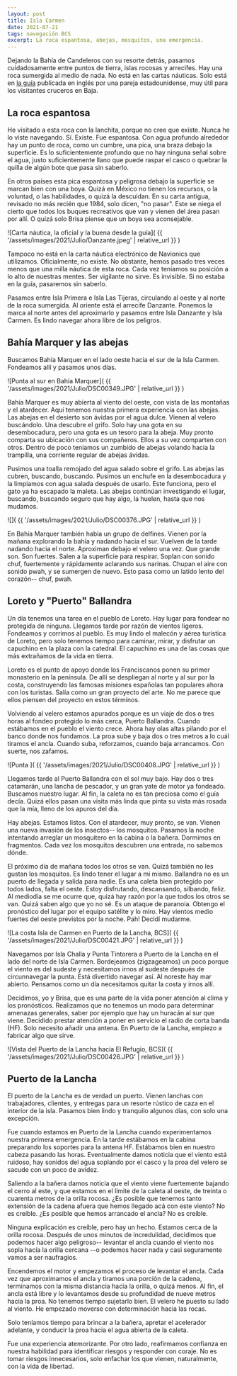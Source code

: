 ```yaml
---
layout: post
title: Isla Carmen
date: 2021-07-21
tags: navegación BCS
excerpt: La roca espantosa, abejas, mosquitos, una emergencia.
---
```


Dejando la Bahía de Candeleros con su resorte detrás, pasamos cuidadosamente
entre puntos de tierra, islas rocosas y arrecifes. Hay una roca sumergida al
medio de nada. No está en las cartas náuticas. Solo está en [la guía][guía]
publicada en inglés por una pareja estadounidense, muy útil para los visitantes
cruceros en Baja.

## La roca espantosa

He visitado a esta roca
con la lanchita, porque no cree que existe. Nunca he lo viste navegando.
Sí. Existe. Fue espantosa. Con agua profundo alrededor hay un punto de
roca, como un cumbre, una pica, una braza debajo la superficie. Es lo
suficientemente profundo que no hay ninguna señal sobre el agua, justo
suficientemente llano que puede raspar el casco o quebrar la quilla de algún
bote que pasa sin saberlo.

En otros países esta pica espantosa y peligrosa debajo la superficie se
marcan bien con una boya. Quizá en México no tienen los recursos, o la
voluntad, o las habilidades, o quizá la descuidan.
En su carta antigua, revisado no más recién que 1984, solo dicen, "no pasar".
Este se niega el cierto que todos los buques recreativos que van y vienen del
área pasan por allí. O quizá solo Brisa piense que un boya sea aconsejable.

![Carta náutica, la oficial y la buena desde la guía](
  {{ '/assets/images/2021/Julio/Danzante.jpeg' | relative_url }}
)

Tampoco no está en la carta náutica electrónico de Navionics que utilizamos.
Oficialmente, no existe.
No obstante, hemos pasado tres veces menos que una milla náutica de esta roca.
Cada vez teníamos su posición a lo alto de nuestras mentes. Ser vigilante
no sirve. Es invisible. Si no estaba en la guía, pasaremos sin saberlo.

Pasamos entre Isla Primera e Isla Las Tijeras, circulando al oeste y al
norte de la roca sumergida.
Al oriente está el arrecife Danzante. Ponemos la marca al norte antes del
aproximarlo y pasamos entre Isla Danzante y Isla Carmen. Es lindo navegar
ahora libre de los peligros.

## Bahía Marquer y las abejas

Buscamos Bahía Marquer en el lado oeste hacia el sur de la Isla Carmen.
Fondeamos allí y pasamos unos días.

![Punta al sur en Bahía Marquer](
  {{ '/assets/images/2021/Julio/DSC00349.JPG' | relative_url }}
)

Bahía Marquer es muy abierta al viento del oeste, con vista de las montañas y
el atardecer. Aquí tenemos nuestra primera experiencia con las abejas.  Las
abejas en el desierto son ávidas por el agua dulce. Vienen al velero
buscándolo. Una descubre el grifo. Solo hay una gota en su desembocadura, pero
una gota es un tesoro para la abeja. Muy pronto comparta su ubicación con sus
compañeros. Ellos a su vez comparten con otros. Dentro de poco teníamos un
zumbido de abejas volando hacia la trampilla, una corriente regular de abejas
ávidas.

Pusimos una toalla remojado del agua salado sobre el grifo. Las abejas las
cubren, buscando, buscando. Pusimos un enchufe en la desembocadura y la
limpiamos con agua salada después de usarlo. Este funciona, pero el gato
ya ha escapado la maleta. Las abejas continúan investigando el lugar, buscando,
buscando seguro que hay algo, la huelen, hasta que nos mudamos.

![](
  {{ '/assets/images/2021/Julio/DSC00376.JPG' | relative_url }}
)

En Bahía Marquer también había un grupo de delfines. Vienen por la mañana
explorando la bahía y nadando hacia el sur. Vuelven de la tarde nadando hacia
el norte. Aproximan debajo el velero una vez. Que grande son.  Son fuertes.
Salen a la superficie para respirar. Soplan con sonido chuf, fuertemente y
rápidamente aclarando sus narinas. Chupan el aire con sonido pwah, y
se sumergen de nuevo. Esto pasa como un latido lento del corazón-- chuf, pwah.

## Loreto y "Puerto" Ballandra

Un día tenemos una tarea en el pueblo de Loreto. Hay lugar para fondear
no protegida de ninguna. Llegamos tarde por razón de vientos ligeros.
Fondeamos y corrimos al pueblo. Es muy lindo el malecón y aérea turística
de Loreto, pero solo tenemos tiempo para caminar, mirar, y disfrutar un capuchino
en la plaza con la catedral. El capuchino es una de las cosas que más extrañamos
de la vida en tierra.

Loreto es el punto de apoyo donde los Franciscanos ponen su primer monasterio
en la península. De allí se despliegan al norte y al sur por la costa,
construyendo las famosas misiones españolas tan populares ahora con los turistas.
Salía como un gran proyecto del arte. No me parece que ellos piensen del
proyecto en estos términos.

Volviendo al velero estamos apurados porque es un viaje de dos o tres horas
al fondeo protegido lo más cerca, Puerto Ballandra. Cuando estábamos en el
pueblo el viento crece. Ahora hay olas altas pilando por el banco donde
nos fundamos. La proa sube y baja dos o tres metros a lo cuál tiramos el ancla.
Cuando suba, reforzamos, cuando baja arrancamos. Con suerte, nos zafamos.

![Punta ](
  {{ '/assets/images/2021/Julio/DSC00408.JPG' | relative_url }}
)

Llegamos tarde al Puerto Ballandra con el sol muy bajo. Hay dos o tres
catamarán, una lancha de pescador, y un gran yate de motor ya fondeado.
Buscamos nuestro lugar. Al fin, la caleta no es tan preciosa como el guía decía.
Quizá ellos pasan una visita más linda que pinta su vista más rosada que
la mía, lleno de los apuros del día.

Hay abejas. Estamos listos. Con el atardecer, muy pronto, se van. Vienen
una nueva invasión de los insectos-- los mosquitos.
Pasamos la noche intentando arreglar un mosquitero en la cabina o la
bañera. Dormimos en fragmentos. Cada vez los mosquitos descubren una entrada,
no sabemos dónde.

El próximo día de mañana todos los otros se van. Quizá también no les gustan
los mosquitos. Es lindo tener el lugar a mi mismo.  Ballandra no es un puerto
de llegada y salida para nadie. Es una caleta bien protegido por todos lados,
falta el oeste.  Estoy disfrutando, descansando, silbando, feliz.  Al mediodía
se me ocurre que, quizá hay razón por la que todos los otros se van.  Quizá
saben algo que yo no sé. Es un ataque de paranoia.  Obtengo el pronóstico del
lugar por el equipo satélite y lo miro.  Hay vientos medio fuertes del oeste
previstos por la noche. Pah!  Decidí mudarme.

![La costa Isla de Carmen en Puerto de la Lancha, BCS](
  {{ '/assets/images/2021/Julio/DSC00421.JPG' | relative_url }}
)

Navegamos por Isla Challa y Punta Tintorera a Puerto de la Lancha en el lado
del norte de Isla Carmen. Bordejeamos (zigzageamos) un poco porque el viento es
del sudeste y necesitamos irnos al sudeste después de circunnavegar la punta.
Está divertido navegar así. Al noreste hay mar abierto. Pensamos como un día
necesitamos quitar la costa y irnos allí.

Decidimos, yo y Brisa, que es una parte de la vida poner atención al clima y
los pronósticos. Realizamos que no tenemos un modo para determinar amenazas
generales, saber por ejemplo que hay un huracán al sur que viene.  Decidido
prestar atención a poner en servicio el radio de corta banda (HF).  Solo
necesito añadir una antena. En Puerto de la Lancha, empiezo a fabricar algo que
sirve.

![Vista del Puerto de la Lancha hacía El Refugio, BCS](
  {{ '/assets/images/2021/Julio/DSC00426.JPG' | relative_url }}
)

## Puerto de la Lancha

El puerto de la Lancha es de verdad un puerto. Vienen lanchas con trabajadores,
clientes, y entregas para un resorte rústico de caza en el interior de la
isla. Pasamos bien lindo y tranquilo algunos días, con solo una excepción.

Fue cuando estamos en Puerto de la Lancha cuando experimentamos nuestra primera
emergencia. En la tarde estábamos en la cabina preparando los soportes para
la antena HF. Estábamos bien en nuestro cabeza pasando las horas.
Eventualmente damos noticia que el viento está ruidoso, hay sonidos del agua
soplando por el casco y la proa del velero se sacude con un poco de avidez.

Saliendo a la bañera damos noticia que el viento viene fuertemente
bajando el cerro al este, y que estamos en el límite de la caleta al oeste,
de treinta o cuarenta metros de la orilla rocosa.
¿Es posible que tenemos tanto extensión de la cadena afuera que hemos llegado
acá con este viento? No es creíble. ¿Es posible que hemos arrancado el ancla?
No es creíble.

Ninguna explicación es creíble, pero hay un hecho. Estamos cerca de la orilla
rocosa. Después de unos minutos de incredulidad, decidimos que podemos
hacer algo peligroso-- levantar el ancla cuando el viento nos sopla hacía
la orilla cercana --o podemos hacer nada y casi seguramente vamos a ser
naufragios.

Encendemos el motor y empezamos el proceso de levantar el ancla. Cada vez que
aproximamos el ancla y tiramos una porción de la cadena, terminamos con la
misma distancia hacia la orilla, o quizá menos. Al fin, el ancla está libre
y lo levantamos desde su profundidad de nueve metros hacia la proa.
No tenemos tiempo sujetarlo bien. El velero he puesto su lado al viento.
He empezado moverse con determinación hacia las rocas.

Solo teníamos tiempo para brincar a la bañera, apretar el acelerador adelante, y
conducir la proa hacia el agua abierta de la caleta.

Fue una experiencia atemorizante. Por otro lado, reafirmamos
confianza en nuestra habilidad para identificar riesgos y responder con coraje.
No es tomar riesgos innecesarios, solo enfachar los que vienen, naturalmente,
con la vida de libertad.

[guía]: https://www.bluelatitudepress.com/
  "Sea of Cortez: A Cruiser's Guidebook, tercer edición por Sean Breeding and Heather Bansmer"
